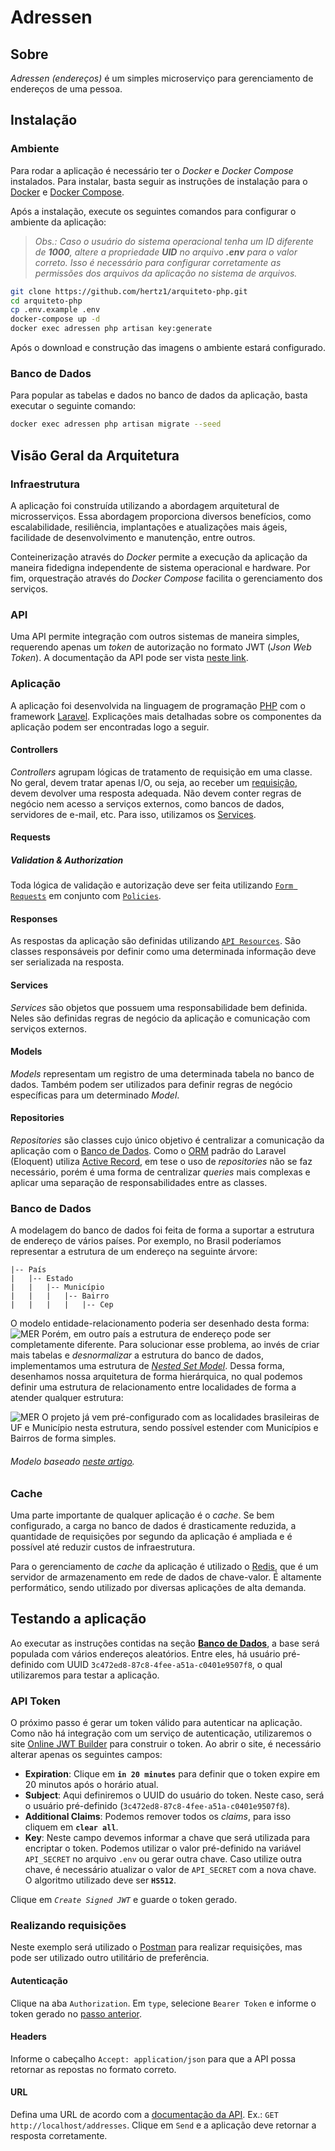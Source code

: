 # Adressen

## Sobre  
  
_Adressen (endereços)_ é um simples microserviço para gerenciamento de endereços de uma pessoa.  
  
## Instalação  

### Ambiente  
Para rodar a aplicação é necessário ter o *Docker* e *Docker Compose* instalados. Para instalar, basta seguir as instruções de instalação para o [Docker](https://docs.docker.com/get-docker/)  e [Docker Compose](https://docs.docker.com/compose/install/).

Após a instalação, execute os seguintes comandos para configurar o ambiente da aplicação:

> *Obs.: Caso o usuário do sistema operacional tenha um ID diferente de
> **1000**, altere a propriedade **UID** no arquivo **.env** para o valor correto. Isso é necessário para configurar corretamente as permissões dos arquivos da aplicação no sistema de arquivos.*

```sh
git clone https://github.com/hertz1/arquiteto-php.git
cd arquiteto-php
cp .env.example .env
docker-compose up -d
docker exec adressen php artisan key:generate
```

Após o download e construção das imagens o ambiente estará configurado.

### Banco de Dados
Para popular as tabelas e dados no banco de dados da aplicação, basta executar o seguinte comando:

```sh
docker exec adressen php artisan migrate --seed
```

## Visão Geral da Arquitetura

### Infraestrutura

A aplicação foi construída utilizando a abordagem arquitetural de microsserviços. Essa abordagem proporciona diversos benefícios, como escalabilidade, resiliência, implantações e atualizações mais ágeis, facilidade de desenvolvimento e manutenção, entre outros.

Conteinerização através do *Docker* permite a execução da aplicação da maneira fidedigna independente de sistema operacional e hardware. Por fim, orquestração através do *Docker Compose* facilita o gerenciamento dos serviços.

### API

Uma API permite integração com outros sistemas de maneira simples, requerendo apenas um *token* de autorização no formato JWT (*Json Web Token*). A documentação da API pode ser vista [neste link](https://app.swaggerhub.com/apis/danilo-azevedo/Adressen).

### Aplicação

A aplicação foi desenvolvida na linguagem de programação [PHP](https://www.php.net) com o framework [Laravel](https://laravel.com). Explicações mais detalhadas sobre os componentes da aplicação podem ser encontradas logo a seguir.

#### Controllers

*Controllers* agrupam lógicas de tratamento de requisição em uma classe. No geral, devem tratar apenas I/O, ou seja, ao receber um [requisição](#requests), devem devolver uma resposta adequada. Não devem conter regras de negócio nem acesso a serviços externos, como bancos de dados, servidores de e-mail, etc. Para isso, utilizamos os [Services](#services).

#### Requests

##### Validation & Authorization

Toda lógica de validação e autorização deve ser feita utilizando [`Form Requests`](https://laravel.com/docs/validation#form-request-validation) em conjunto com [`Policies`](https://laravel.com/docs/authorization#creating-policies).

#### Responses

As respostas da aplicação são definidas utilizando [`API Resources`](https://laravel.com/docs/eloquent-resources). São classes responsáveis por definir como uma determinada informação deve ser serializada na resposta.


#### Services

*Services* são objetos que possuem uma responsabilidade bem definida. Neles são definidas regras de negócio da aplicação e comunicação com serviços externos.

#### Models

*Models* representam um registro de uma determinada tabela no banco de dados. Também podem ser utilizados para definir regras de negócio específicas para um determinado *Model*.

#### Repositories

*Repositories* são classes cujo único objetivo é centralizar a comunicação da aplicação com o [Banco de Dados](#banco-de-dados). Como o [ORM](https://pt.wikipedia.org/wiki/Mapeamento_objeto-relacional) padrão do Laravel (Eloquent) utiliza [Active Record](https://pt.wikipedia.org/wiki/Active_record), em tese o uso de *repositories* não se faz necessário, porém é uma forma de centralizar *queries* mais complexas e aplicar uma separação de responsabilidades entre as classes.

### Banco de Dados

A modelagem do banco de dados foi feita de forma a suportar a estrutura de endereço de vários países. Por exemplo, no Brasil poderíamos representar a estrutura de um endereço na seguinte árvore:

```
|-- País
|   |-- Estado
|   |   |-- Município
|   |   |   |-- Bairro
|   |   |   |   |-- Cep
```

O modelo entidade-relacionamento poderia ser desenhado desta forma:
![MER](https://i.imgur.com/jzpG2km.png)
Porém, em outro país a estrutura de endereço pode ser completamente diferente. Para solucionar esse problema, ao invés de criar mais tabelas e *desnormalizar* a estrutura do banco de dados, implementamos uma estrutura de [_Nested Set Model_](https://en.wikipedia.org/wiki/Nested_set_model).
Dessa forma, desenhamos nossa arquitetura de forma hierárquica, no qual podemos definir uma estrutura de relacionamento entre localidades de forma a atender qualquer estrutura:

![MER](https://i.imgur.com/SJAZv6d.png)
O projeto já vem pré-configurado com as localidades brasileiras de UF e Município nesta estrutura, sendo possível estender com Municípios e Bairros de forma simples.

###### *Modelo baseado [neste artigo](https://danielcoding.net/multi-country-address-database-design/).*

### Cache

Uma parte importante de qualquer aplicação é o *cache*. Se bem configurado, a carga no banco de dados é drasticamente reduzida, a quantidade de requisições por segundo da aplicação é ampliada e é possível até reduzir custos de infraestrutura.

Para o gerenciamento de *cache* da aplicação é utilizado o [Redis](https://redis.io), que é um servidor de armazenamento em rede de dados de chave-valor. É altamente performático, sendo utilizado por diversas aplicações de alta demanda.

## Testando a aplicação

Ao executar as instruções contidas na seção [**Banco de Dados**](#banco-de-dados), a base será populada com vários endereços aleatórios. Entre eles, há usuário pré-definido com UUID `3c472ed8-87c8-4fee-a51a-c0401e9507f8`, o qual utilizaremos para testar a aplicação.

### API Token

O próximo passo é gerar um token válido para autenticar na aplicação. Como não há integração com um serviço de autenticação, utilizaremos o site [Online JWT Builder](http://jwtbuilder.jamiekurtz.com/) para construir o token. Ao abrir o site, é necessário alterar apenas os seguintes campos:
 
 - **Expiration**: Clique em **`in 20 minutes`** para definir que o token expire em 20 minutos após o horário atual.
 - **Subject**: Aqui definiremos o UUID do usuário do token. Neste caso, será o usuário pré-definido (`3c472ed8-87c8-4fee-a51a-c0401e9507f8`).
 - **Additional Claims**: Podemos remover todos os *claims*, para isso cliquem em **`clear all`**.
 - **Key**: Neste campo devemos informar a chave que será utilizada para encriptar o token. Podemos utilizar o valor pré-definido na variável `API_SECRET` no arquivo `.env` ou gerar outra chave. Caso utilize outra chave, é necessário atualizar o valor de `API_SECRET` com a nova chave. O algoritmo utilizado deve ser **`HS512`**.

Clique em *`Create Signed JWT`* e guarde o token gerado.

### Realizando requisições

Neste exemplo será utilizado o [Postman](https://www.postman.com/) para realizar requisições, mas pode ser utilizado outro utilitário de preferência.

#### Autenticação

Clique na aba `Authorization`. Em `type`, selecione `Bearer Token` e informe o token gerado no [passo anterior](#api-token).

#### Headers

Informe o cabeçalho `Accept: application/json` para que a API possa retornar as repostas no formato correto.

#### URL

Defina uma URL de acordo com a [documentação da API](#api). Ex.: `GET http://localhost/addresses`. Clique em `Send` e a aplicação deve retornar a resposta corretamente.
